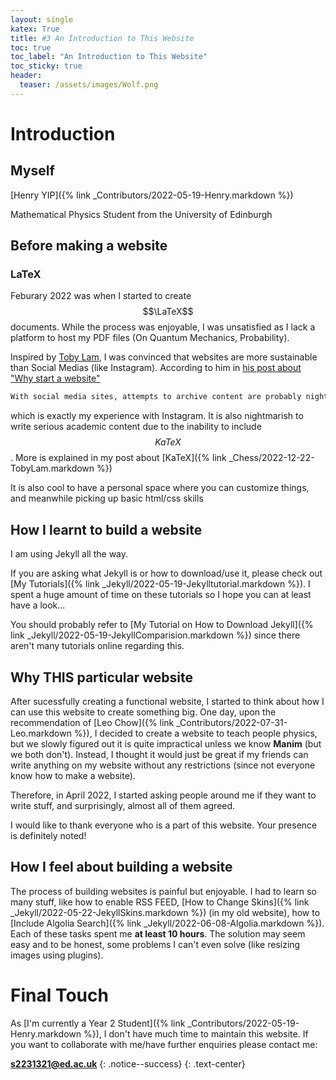 ```yaml
---
layout: single
katex: True
title: #3 An Introduction to This Website
toc: true
toc_label: "An Introduction to This Website"
toc_sticky: true
header:
  teaser: /assets/images/Wolf.png
---
```

# Introduction 
## Myself
[Henry YIP]({% link _Contributors/2022-05-19-Henry.markdown %})


Mathematical Physics Student from the University of Edinburgh
## Before making a website

### LaTeX
Feburary 2022 was when I started to create $$\LaTeX$$ documents. While the process was enjoyable, I was unsatisfied as I lack a platform to host my PDF files (On Quantum Mechanics, Probability).

Inspired by [Toby Lam](https://tobylam.xyz/), I was convinced that websites are more sustainable than Social Medias (like Instagram). According to him in [his post about "Why start a website"](https://tobylam.xyz/2020/08/11/why-start-a-website.html)

```bash
With social media sites, attempts to archive content are probably nightmarish. 
```
which is exactly my experience with Instagram. It is also nightmarish to write serious academic content due to the inability to include $$KaTeX$$. More is explained in my post about [KaTeX]({% link _Chess/2022-12-22-TobyLam.markdown %})

It is also cool to have a personal space where you can customize things, and meanwhile picking up basic html/css skills

## How I learnt to build a website

I am using Jekyll all the way.

If you are asking what Jekyll is or how to download/use it, please check out [My Tutorials]({% link _Jekyll/2022-05-19-Jekylltutorial.markdown %}). I spent a huge amount of time on these tutorials so I hope you can at least have a look...

You should probably refer to [My Tutorial on How to Download Jekyll]({% link _Jekyll/2022-05-19-JekyllComparision.markdown %}) since there aren't many tutorials online regarding this.


## Why THIS particular website
After sucessfully creating a functional website, I started to think about how I can use this website to create something big. One day, upon the recommendation of [Leo Chow]({% link _Contributors/2022-07-31-Leo.markdown %}), I decided to create a website to teach people physics, but we slowly figured out it is quite impractical unless we know **Manim** (but we both don't). Instead, I thought it would just be great if my friends can write anything on my website without any restrictions (since not everyone know how to make a website).

Therefore, in April 2022, I started asking people around me if they want to write stuff, and surprisingly, almost all of them agreed. 

I would like to thank everyone who is a part of this website. Your presence is definitely noted!

## How I feel about building a website
The process of building websites is painful but enjoyable. I had to learn so many stuff, like how to enable RSS FEED, [How to Change Skins]({% link _Jekyll/2022-05-22-JekyllSkins.markdown %}) (in my old website), how to [Include Algolia Search]({% link _Jekyll/2022-06-08-Algolia.markdown %}). Each of these tasks spent me **at least 10 hours**. The solution may seem easy and to be honest, some problems I can't even solve (like resizing images using plugins). 

# Final Touch
As [I'm currently a Year 2 Student]({% link _Contributors/2022-05-19-Henry.markdown %}), I don't have much time to maintain this website. If you want to collaborate with me/have further enquiries please contact me:

**[s2231321@ed.ac.uk](mailto:s2231321@ed.ac.uk)**
{: .notice--success}
{: .text-center}

